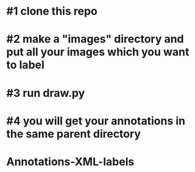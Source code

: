 # #1 clone this repo
# #2 make a "images" directory and put all your images which you want to label
# #3 run draw.py
# #4 you will get your annotations in the same parent directory


# Annotations-XML-labels

